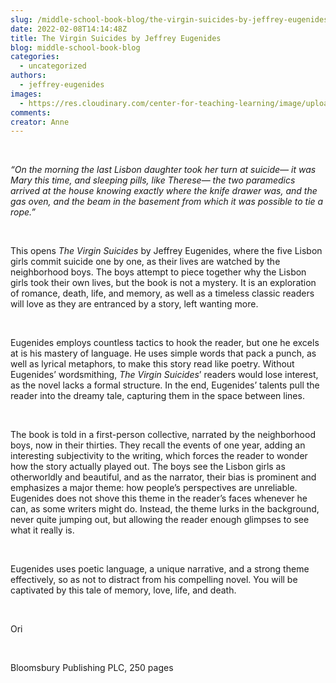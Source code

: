 ```yaml
---
slug: /middle-school-book-blog/the-virgin-suicides-by-jeffrey-eugenides
date: 2022-02-08T14:14:48Z
title: The Virgin Suicides by Jeffrey Eugenides
blog: middle-school-book-blog
categories:
  - uncategorized
authors:
  - jeffrey-eugenides
images:
  - https://res.cloudinary.com/center-for-teaching-learning/image/upload/v1659658785/Virgin-Suicides-684x1024.jpeg.jpg
comments:
creator: Anne
---
```


<div class="wp-block-image"><figure class="alignleft size-large is-resized"/></div>
<!-- /wp:image --><br /><!-- wp:paragraph -->
<p><em>“On the morning the last Lisbon daughter took her turn at suicide— it was Mary this time, and sleeping pills, like Therese— the two paramedics arrived at the house knowing exactly where the knife drawer was, and the gas oven, and the beam in the basement from which it was possible to tie a rope.” </em></p>
<!-- /wp:paragraph --><br /><!-- wp:paragraph -->
<p>This opens <em>The Virgin Suicides </em>by Jeffrey Eugenides, where the five Lisbon girls commit suicide one by one, as their lives are watched by the neighborhood boys. The boys attempt to piece together why the Lisbon girls took their own lives, but the book is not a mystery. It is an exploration of romance, death, life, and memory, as well as a timeless classic readers will love as they are entranced by a story, left wanting more. </p>
<!-- /wp:paragraph --><br /><!-- wp:paragraph -->
<p>Eugenides employs countless tactics to hook the reader, but one he excels at is his mastery of language. He uses simple words that pack a punch, as well as lyrical metaphors, to make this story read like poetry. Without Eugenides’ wordsmithing, <em>The Virgin Suicides</em>’ readers would lose interest, as the novel lacks a formal structure. In the end, Eugenides’ talents pull the reader into the dreamy tale, capturing them in the space between lines. </p>
<!-- /wp:paragraph --><br /><!-- wp:paragraph -->
<p>The book is told in a first-person collective, narrated by the neighborhood boys, now in their thirties. They recall the events of one year, adding an interesting subjectivity to the writing, which forces the reader to wonder how the story actually played out. The boys see the Lisbon girls as otherworldly and beautiful, and as the narrator, their bias is prominent and emphasizes a major theme: how people’s perspectives are unreliable. Eugenides does not shove this theme in the reader’s faces whenever he can, as some writers might do. Instead, the theme lurks in the background, never quite jumping out, but allowing the reader enough glimpses to see what it really is. </p>
<!-- /wp:paragraph --><br /><!-- wp:paragraph -->
<p>Eugenides<em> </em>uses poetic language, a unique narrative, and a strong theme effectively, so as not to distract from his compelling novel. You will be captivated by this tale of memory, love, life, and death. </p>
<!-- /wp:paragraph --><br /><!-- wp:paragraph -->
<p>Ori</p>
<!-- /wp:paragraph --><br /><!-- wp:paragraph -->
<p>Bloomsbury Publishing PLC, 250 pages</p>
<!-- /wp:paragraph -->
